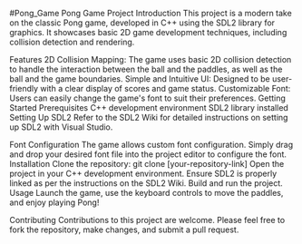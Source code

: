 #Pong_Game
Pong Game Project
Introduction
This project is a modern take on the classic Pong game, developed in C++ using the SDL2 library for graphics. It showcases basic 2D game development techniques, including collision detection and rendering.

Features
2D Collision Mapping: The game uses basic 2D collision detection to handle the interaction between the ball and the paddles, as well as the ball and the game boundaries.
Simple and Intuitive UI: Designed to be user-friendly with a clear display of scores and game status.
Customizable Font: Users can easily change the game's font to suit their preferences.
Getting Started
Prerequisites
C++ development environment
SDL2 library installed
Setting Up SDL2
Refer to the SDL2 Wiki for detailed instructions on setting up SDL2 with Visual Studio.

Font Configuration
The game allows custom font configuration. Simply drag and drop your desired font file into the project editor to configure the font.
Installation
Clone the repository: git clone [your-repository-link]
Open the project in your C++ development environment.
Ensure SDL2 is properly linked as per the instructions on the SDL2 Wiki.
Build and run the project.
Usage
Launch the game, use the keyboard controls to move the paddles, and enjoy playing Pong!

Contributing
Contributions to this project are welcome. Please feel free to fork the repository, make changes, and submit a pull request.
